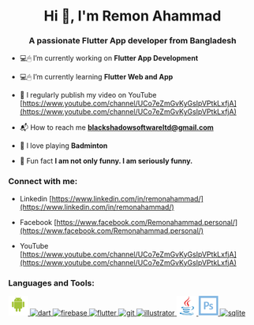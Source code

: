 <h1 align="center">Hi 👋, I'm Remon Ahammad</h1>
<h3 align="center">A passionate Flutter App developer from Bangladesh</h3>

- 💻🖱 I’m currently working on **Flutter App Development**

- 💻🖱 I’m currently learning **Flutter Web and App**

- 🎃 I regularly publish my video on YouTube [https://www.youtube.com/channel/UCo7eZmGvKyGsIpVPtkLxfjA](https://www.youtube.com/channel/UCo7eZmGvKyGsIpVPtkLxfjA)

- 📬 How to reach me **blackshadowsoftwareltd@gmail.com**

- 🏸 I love playing **Badminton**

- 🤭 Fun fact **I am not only funny. I am seriously funny.**


<h3 align="left">Connect with me:</h3>

- Linkedin [https://www.linkedin.com/in/remonahammad/](https://www.linkedin.com/in/remonahammad/)

- Facebook [https://www.facebook.com/Remonahammad.personal/](https://www.facebook.com/Remonahammad.personal/)

- YouTube [https://www.youtube.com/channel/UCo7eZmGvKyGsIpVPtkLxfjA](https://www.youtube.com/channel/UCo7eZmGvKyGsIpVPtkLxfjA)


<h3 align="left">Languages and Tools:</h3>
<p align="left"> <a href="https://developer.android.com" target="_blank"> <img src="https://raw.githubusercontent.com/devicons/devicon/master/icons/android/android-original-wordmark.svg" alt="android" width="40" height="40"/> </a> <a href="https://dart.dev" target="_blank"> <img src="https://www.vectorlogo.zone/logos/dartlang/dartlang-icon.svg" alt="dart" width="40" height="40"/> </a> <a href="https://firebase.google.com/" target="_blank"> <img src="https://www.vectorlogo.zone/logos/firebase/firebase-icon.svg" alt="firebase" width="40" height="40"/> </a> <a href="https://flutter.dev" target="_blank"> <img src="https://www.vectorlogo.zone/logos/flutterio/flutterio-icon.svg" alt="flutter" width="40" height="40"/> </a> <a href="https://git-scm.com/" target="_blank"> <img src="https://www.vectorlogo.zone/logos/git-scm/git-scm-icon.svg" alt="git" width="40" height="40"/> </a> <a href="https://www.adobe.com/in/products/illustrator.html" target="_blank"> <img src="https://www.vectorlogo.zone/logos/adobe_illustrator/adobe_illustrator-icon.svg" alt="illustrator" width="40" height="40"/> </a> <a href="https://www.java.com" target="_blank"> <img src="https://raw.githubusercontent.com/devicons/devicon/master/icons/java/java-original.svg" alt="java" width="40" height="40"/> </a> <a href="https://www.photoshop.com/en" target="_blank"> <img src="https://raw.githubusercontent.com/devicons/devicon/master/icons/photoshop/photoshop-line.svg" alt="photoshop" width="40" height="40"/> </a> <a href="https://www.sqlite.org/" target="_blank"> <img src="https://www.vectorlogo.zone/logos/sqlite/sqlite-icon.svg" alt="sqlite" width="40" height="40"/> </a> </p>

